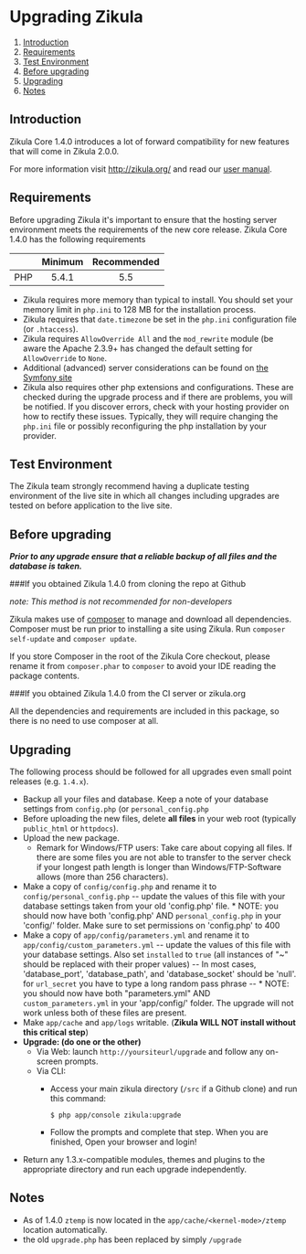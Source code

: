 Upgrading Zikula
================

  1. [Introduction](#introduction)
  2. [Requirements](#requirements)
  3. [Test Environment](#testenv)
  4. [Before upgrading](#beforeupgrading)
  5. [Upgrading](#upgrading)
  6. [Notes](#notes)


<a name="introduction"></a>
Introduction
------------

Zikula Core 1.4.0 introduces a lot of forward compatibility for new features that will come in Zikula 2.0.0.

For more information visit http://zikula.org/ and read our
[user manual](https://github.com/zikula/zikula-docs/tree/master/Users%20Manual).


<a name="requirements"></a>
Requirements
------------

Before upgrading Zikula it's important to ensure that the hosting server environment meets the requirements
of the new core release. Zikula Core 1.4.0 has the following requirements

|               | Minimum       | Recommended  |
| ------------- |:-------------:| :-----------:|
| PHP           | 5.4.1         | 5.5          |

 - Zikula requires more memory than typical to install. You should set your memory limit in `php.ini`
   to 128 MB for the installation process.
 - Zikula requires that `date.timezone` be set in the `php.ini` configuration file (or `.htaccess`).
 - Zikula requires `AllowOverride All` and the `mod_rewrite` module (be aware the Apache 2.3.9+ has changed
   the default setting for `AllowOverride` to `None`.
 - Additional (advanced) server considerations can be found on
   [the Symfony site](http://symfony.com/doc/current/cookbook/configuration/web_server_configuration.html)
 - Zikula also requires other php extensions and configurations. These are checked during the upgrade
   process and if there are problems, you will be notified. If you discover errors, check with your hosting
   provider on how to rectify these issues. Typically, they will require changing the `php.ini` file or
   possibly reconfiguring the php installation by your provider.


<a name="testenv"></a>
Test Environment
----------------

The Zikula team strongly recommend having a duplicate testing environment of the live site in which all
changes including upgrades are tested on before application to the live site.


<a name="beforeupgrading"></a>
Before upgrading
----------------

***Prior to any upgrade ensure that a reliable backup of all files and the database is taken.***

###If you obtained Zikula 1.4.0 from cloning the repo at Github

*note: This method is not recommended for non-developers*

Zikula makes use of [composer](http://getcomposer.org/) to manage and download all dependencies.
Composer must be run prior to installing a site using Zikula. Run `composer self-update` and `composer update`.

If you store Composer in the root of the Zikula Core checkout, please rename it from `composer.phar` to
`composer` to avoid your IDE reading the package contents.

###If you obtained Zikula 1.4.0 from the CI server or zikula.org

All the dependencies and requirements are included in this package, so there is no need to use composer at all.


<a name="upgrading"></a>
Upgrading
---------

The following process should be followed for all upgrades even small point releases (e.g. `1.4.x`).

  - Backup all your files and database. Keep a note of your database settings from `config.php` (or
    `personal_config.php`
  - Before uploading the new files, delete **all files** in your web root (typically `public_html` or `httpdocs`).
  - Upload the new package.
    - Remark for Windows/FTP users: Take care about copying all files. If there are some files you are not able to transfer 
to the server check if your longest path length is longer than Windows/FTP-Software allows (more than 256 characters).
  - Make a copy of `config/config.php` and rename it to `config/personal_config.php` -- update the values of this file with your database settings taken from your old 'config.php' file. * NOTE: you should now have both 'config.php' AND `personal_config.php` in your 'config/' folder. Make sure to set permissions on 'config.php' to 400
  - Make a copy of `app/config/parameters.yml` and rename it to `app/config/custom_parameters.yml` -- update the values of this file with your database settings. Also set `installed` to `true` (all instances of "~" should be replaced with their proper values) -- In most cases, 'database_port', 'database_path', and 'database_socket' should be 'null'. for ``url_secret`` you have to type a long random pass phrase -- * NOTE: you should now have both "parameters.yml" AND `custom_parameters.yml` in your 'app/config/' folder. The upgrade will not work unless both of these files are present. 
  - Make `app/cache` and `app/logs` writable. (**Zikula WILL NOT install without this critical step**)
  - **Upgrade: (do one or the other)**
    - Via Web: launch `http://yoursiteurl/upgrade` and follow any on-screen prompts.
    - Via CLI:
      - Access your main zikula directory (`/src` if a Github clone) and run this command:

         ```Shell
         $ php app/console zikula:upgrade
         ```

      - Follow the prompts and complete that step. When you are finished, Open your browser and login!
  - Return any 1.3.x-compatible modules, themes and plugins to the appropriate directory and run each
    upgrade independently.


<a name="notes"></a>
Notes
-----

  - As of 1.4.0 `ztemp` is now located in the `app/cache/<kernel-mode>/ztemp` location automatically.
  - the old `upgrade.php` has been replaced by simply `/upgrade`

